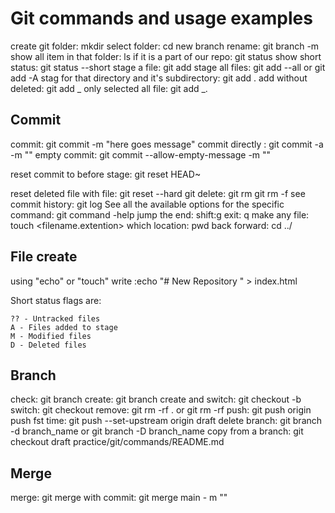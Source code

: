 # Git commands and usage examples

<!-- General Command -->

create git folder: mkdir
select folder: cd
new branch rename: git branch -m <name>
show all item in that folder: ls
if it is a part of our repo: git status
show short status: git status --short
stage a file: git add <filename>
stage all files: git add --all or git add -A
stag for that directory and it's subdirectory: git add .
add without deleted: git add _
only selected all file: git add _.<extension>

## Commit

commit: git commit -m "here goes message"
commit directly : git commit -a -m ""
empty commit: git commit --allow-empty-message -m ""

reset commit to before stage: git reset HEAD~

<!-- End -->

reset deleted file with file: git reset --hard
git delete: git rm <file> git rm <filename> -f
see commit history: git log
See all the available options for the specific command: git command -help
jump the end: shift:g
exit: q
make any file: touch <filename.extention>
which location: pwd
back forward: cd ../

## File create

using "echo" or "touch"
write :echo "# New Repository " > index.html

<!-- Note -->

Short status flags are:

    ?? - Untracked files
    A - Files added to stage
    M - Modified files
    D - Deleted files

## Branch

check: git branch
create: git branch <filename>
create and switch: git checkout -b <filename>
switch: git checkout <branchname>
remove: git rm -rf . or git rm -rf <filename>
push: git push origin <branchname>
push fst time: git push --set-upstream origin draft
delete branch: 
git branch -d branch_name or git branch -D branch_name
copy from a branch: git checkout draft practice/git/commands/README.md

## Merge

merge: git merge <from which branch to merge that name>
with commit: git merge main - m ""
